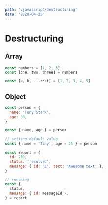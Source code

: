 ```yaml
---
path: '/javascript/destructuring'
date: '2020-04-25'
---
```


# Destructuring

## Array

```javascript
const numbers = [1, 2, 3]
const [one, two, three] = numbers

const [a, b, ...rest] = [1, 2, 3, 4, 5]
```

## Object

```javascript
const person = {
  name: 'Tony Stark',
  age: 30,
}

const { name, age } = person

// setting default value
const { name = 'Tony', age = 25 } = person

const report = {
  id: 200,
  status: 'resolved',
  message: { id: '2', text: 'Awesome text' },
}

// renaming
const {
  status,
  message: { id: messageId },
} = report
```
